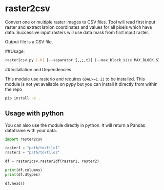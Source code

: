 # raster2csv

Convert one or multiple raster images to CSV files.
Tool will read first input raster and extract lat/lon coordinates and values 
for all pixels which have data. Successive input rasters will use data mask 
from first input raster.

Output file is a CSV file.

##Usage:
```bash
raster2csv.py [-h] [--separator {,,;,t}] [--max_block_size MAX_BLOCK_SIZE] INPUT [INPUT ...] OUTPUT

``` 

##Installation and Dependencies

This module use rasterio and requires `GDAL>=1.11` to be installed.
This module is not yet available on pypy 
but you can install it directly from within the repo

```bash
pip install -e .
```

## Usage with python
You can also use the module directly in python. It will return a 
Pandas dataframe with your data.

```python
import raster2csv

raster1 = "path/to/file1"
raster2 = "path/to/file2"

df = raster2csv.raster2df(raster1, raster2)

print(df.columns)
print(df.dtypes)

df.head()

```
